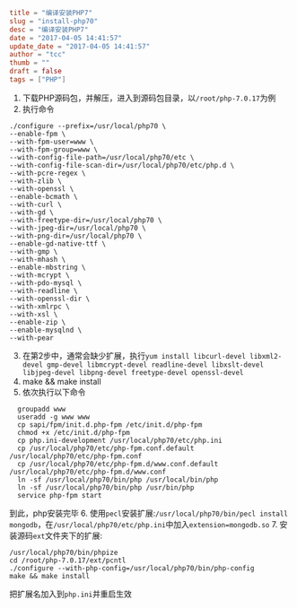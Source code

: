 ```toml
title = "编译安装PHP7"
slug = "install-php70"
desc = "编译安装PHP7"
date = "2017-04-05 14:41:57"
update_date = "2017-04-05 14:41:57"
author = "tcc"
thumb = ""
draft = false
tags = ["PHP"]
```
1. 下载PHP源码包，并解压，进入到源码包目录，以`/root/php-7.0.17`为例
2. 执行命令

```
./configure --prefix=/usr/local/php70 \
--enable-fpm \
--with-fpm-user=www \
--with-fpm-group=www \
--with-config-file-path=/usr/local/php70/etc \
--with-config-file-scan-dir=/usr/local/php70/etc/php.d \
--with-pcre-regex \
--with-zlib \
--with-openssl \
--enable-bcmath \
--with-curl \
--with-gd \
--with-freetype-dir=/usr/local/php70 \
--with-jpeg-dir=/usr/local/php70 \
--with-png-dir=/usr/local/php70 \
--enable-gd-native-ttf \
--with-gmp \
--with-mhash \
--enable-mbstring \
--with-mcrypt \
--with-pdo-mysql \
--with-readline \
--with-openssl-dir \
--with-xmlrpc \
--with-xsl \
--enable-zip \
--enable-mysqlnd \
--with-pear
```

3. 在第2步中，通常会缺少扩展，执行`yum install libcurl-devel libxml2-devel gmp-devel libmcrypt-devel readline-devel libxslt-devel libjpeg-devel libpng-devel freetype-devel openssl-devel`
4. make && make install 
5. 依次执行以下命令

```
  groupadd www
  useradd -g www www
  cp sapi/fpm/init.d.php-fpm /etc/init.d/php-fpm
  chmod +x /etc/init.d/php-fpm
  cp php.ini-development /usr/local/php70/etc/php.ini
  cp /usr/local/php70/etc/php-fpm.conf.default /usr/local/php70/etc/php-fpm.conf
  cp /usr/local/php70/etc/php-fpm.d/www.conf.default /usr/local/php70/etc/php-fpm.d/www.conf
  ln -sf /usr/local/php70/bin/php /usr/local/bin/php
  ln -sf /usr/local/php70/bin/php /usr/bin/php
  service php-fpm start
```

  到此，php安装完毕
6. 使用`pecl`安装扩展:`/usr/local/php70/bin/pecl install mongodb`，在`/usr/local/php70/etc/php.ini`中加入`extension=mongodb.so`
7. 安装源码`ext`文件夹下的扩展:

```
/usr/local/php70/bin/phpize
cd /root/php-7.0.17/ext/pcntl
./configure --with-php-config=/usr/local/php70/bin/php-config
make && make install
```

把扩展名加入到`php.ini`并重启生效
